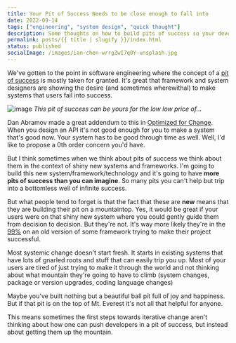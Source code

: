 ```yaml
---
title: Your Pit of Success Needs to be close enough to fall into
date: 2022-09-14
tags: ["engineering", "system design", "quick thought"]
description: Some thoughts on how to build pits of success so your developers actually fall in them.
permalink: posts/{{ title | slugify }}/index.html
status: published
socialImage: /images/ian-chen-wrrgZwI7qOY-unsplash.jpg
---
```


We've gotten to the point in software engineering where the concept of a [pit of success](https://blog.codinghorror.com/falling-into-the-pit-of-success/) is mostly taken for granted. It's great that framework and system designers are showing the desire (and sometimes wherewithal) to make systems that users fail into success.

![image](/images/ian-chen-wrrgZwI7qOY-unsplash.jpg)
_This pit of success can be yours for the low low price of..._

Dan Abramov made a great addendum to this in [Optimized for Change](https://overreacted.io/optimized-for-change/). When you design an API it's not good enough for you to make a system that's good now. Your system has to be good through time as well. Well, I'd like to propose a 0th order concern you'd have.

But I think sometimes when we think about pits of success we think about them in the context of shiny new systems and frameworks. I'm going to build this new system/framework/technology and it's going to have **more pits of success than you can imagine**. So many pits you can't help but trip into a bottomless well of infinite success.

But what people tend to forget is that the fact that these are **new** means that they are building their pit on a mountaintop. Yes, it would be great if your users were on that shiny new system where you could gently guide them from decision to decision. But they're not. It's way more likely they're in the [99%](https://future.com/software-development-building-for-99-developers/) on an old version of some framework trying to make their project successful.

Most systemic change doesn't start fresh. It starts in existing systems that have lots of gnarled roots and stuff that can easily trip you up. Most of your users are tired of just trying to make it through the world and not thinking about what mountain they're going to have to climb (system changes, package or version upgrades, coding language changes)

Maybe you've built nothing but a beautiful ball pit full of joy and happiness. But if that pit is on the top of Mt. Everest it's not all that helpful for anyone.

This means sometimes the first steps towards iterative change aren't thinking about how one can push developers in a pit of success, but instead about getting them up the mountain.
